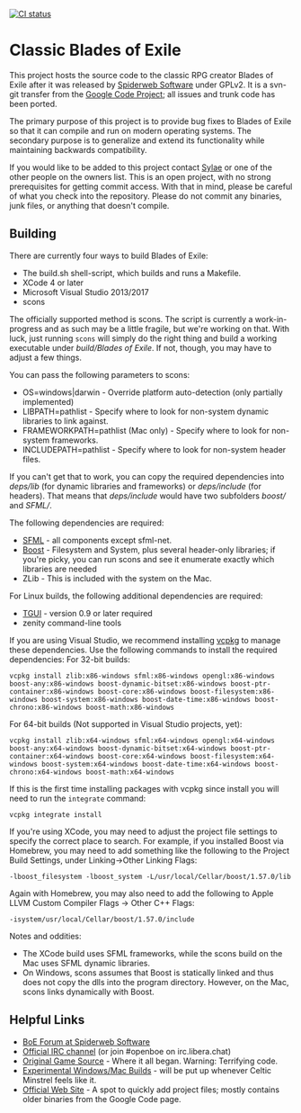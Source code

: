 [![CI status](https://github.com/calref/cboe/actions/workflows/ci.yml/badge.svg)](https://github.com/calref/cboe/actions/workflows/ci.yml)

Classic Blades of Exile
=======================

This project hosts the source code to the classic RPG creator Blades of
Exile after it was released
by [Spiderweb Software](http://www.spiderwebsoftware.com/) under GPLv2.
It is a svn-git transfer from the
[Google Code Project](http://code.google.com/p/openexile/); all issues
and trunk code has been ported.

The primary purpose of this project is to provide bug fixes to Blades of
Exile
so that it can compile and run on modern operating systems. The
secondary purpose is
to generalize and extend its functionality while maintaining backwards
compatibility.

If you would like to be added to this project contact
[Sylae](https://github.com/sylae)
or one of the other people on the owners list. This is an open project,
with no strong prerequisites
for getting commit access. With that in mind, please be careful of what
you check into the repository.
Please do not commit any binaries, junk files, or anything that doesn't
compile.

Building
--------

There are currently four ways to build Blades of Exile:

- The build.sh shell-script, which builds and runs a Makefile.
- XCode 4 or later
- Microsoft Visual Studio 2013/2017
- scons

The officially supported method is scons. The script is currently a work-in-progress and
as such may be a little fragile, but we're working on that. With luck, just running
`scons` will simply do the right thing and build a working executable under _build/Blades
of Exile_. If not, though, you may have to adjust a few things.

You can pass the following parameters to scons:

- OS=windows|darwin - Override platform auto-detection (only partially implemented)
- LIBPATH=pathlist - Specify where to look for non-system dynamic libraries to link
  against.
- FRAMEWORKPATH=pathlist (Mac only) - Specify where to look for non-system frameworks.
- INCLUDEPATH=pathlist - Specify where to look for non-system header files.

If you can't get that to work, you can copy the required dependencies into _deps/lib_ (for
dynamic libraries and frameworks) or _deps/include_ (for headers). That means that
_deps/include_ would have two subfolders _boost/_ and _SFML/_.

The following dependencies are required:

- [SFML](http://www.sfml-dev.org/) - all components except sfml-net.
- [Boost](http://www.boost.org/) - Filesystem and System, plus several header-only
  libraries; if you're picky, you can run scons and see it enumerate exactly which
  libraries are needed
- ZLib - This is included with the system on the Mac.

For Linux builds, the following additional dependencies are required:
- [TGUI](https://tgui.eu/) - version 0.9 or later required
- zenity command-line tools

If you are using Visual Studio, we recommend installing [vcpkg](https://github.com/Microsoft/vcpkg) to manage these dependencies.
Use the following commands to install the required dependencies:
For 32-bit builds:

    vcpkg install zlib:x86-windows sfml:x86-windows opengl:x86-windows boost-any:x86-windows boost-dynamic-bitset:x86-windows boost-ptr-container:x86-windows boost-core:x86-windows boost-filesystem:x86-windows boost-system:x86-windows boost-date-time:x86-windows boost-chrono:x86-windows boost-math:x86-windows

For 64-bit builds (Not supported in Visual Studio projects, yet):

    vcpkg install zlib:x64-windows sfml:x64-windows opengl:x64-windows boost-any:x64-windows boost-dynamic-bitset:x64-windows boost-ptr-container:x64-windows boost-core:x64-windows boost-filesystem:x64-windows boost-system:x64-windows boost-date-time:x64-windows boost-chrono:x64-windows boost-math:x64-windows

If this is the first time installing packages with vcpkg since install you will need to run the `integrate` command:

    vcpkg integrate install

If you're using XCode, you may need to adjust the project file settings to specify the
correct place to search. For example, if you installed Boost via Homebrew, you may need to
add something like the following to the Project Build Settings, under Linking->Other
Linking Flags:

    -lboost_filesystem -lboost_system -L/usr/local/Cellar/boost/1.57.0/lib

Again with Homebrew, you may also need to add the following to Apple LLVM Custom
Compiler Flags -> Other C++ Flags:

    -isystem/usr/local/Cellar/boost/1.57.0/include
    
Notes and oddities:

- The XCode build uses SFML frameworks, while the scons build on the Mac uses
  SFML dynamic libraries.
- On Windows, scons assumes that Boost is statically linked and thus does not copy
  the dlls into the program directory. However, on the Mac, scons links dynamically with
  Boost.

Helpful Links
-------------
* [BoE Forum at Spiderweb Software](http://spiderwebforums.ipbhost.com/index.php?/forum/12-blades-of-exile/)
* [Official IRC channel](https://web.libera.chat/#openboe) (or join
#openboe on irc.libera.chat)
* [Original Game Source](http://www.spiderwebsoftware.com/blades/opensource.html) - Where
  it all began. Warning: Terrifying code.
* [Experimental Windows/Mac Builds](http://pentalithia.ca/oboe/?C=M;O=D) - will be put
  up whenever Celtic Minstrel feels like it.
* [Official Web Site](https://openboe.com/) - A spot to quickly add
  project files; mostly contains older binaries from the Google Code page.
